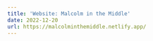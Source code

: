 ```yaml
---
title: 'Website: Malcolm in the Middle'
date: 2022-12-20
url: https://malcolminthemiddle.netlify.app/
---
```

